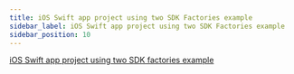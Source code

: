 ```yaml
---
title: iOS Swift app project using two SDK Factories example
sidebar_label: iOS Swift app project using two SDK Factories example
sidebar_position: 10
---
```


[iOS Swift app project using two SDK factories example](https://github.com/Split-Community/Split-SDKs-Examples/tree/main/iOS-two-factories-SDK)